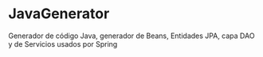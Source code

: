 # JavaGenerator
Generador de código Java, generador de Beans, Entidades JPA, capa DAO y de Servicios usados por Spring
